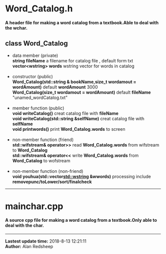# Word_Catalog.h<br>
#### A header file for making a word catalog from a textbook.Able to deal with the wchar.
## class Word_Catalog<br>
* data member (private)<br>
**string fileName** a filename for catalog file , default form txt<br>
**vector\<wstring> words** wstring vector for words in catalog <br><br>
* constructor (public)<br>
**Word_Catalog(std::string & bookName,size_t wordamout = wordAmount)** default **wordAmount** 3000 <br>
**Word_Catalog(size_t wordamout = wordAmount)** default **fileName** "unamed_wordCatalog.txt"<br><br>
* member function (public)<br>
**void writeCatalog()** creat catalog file with **fileName** <br>
**void writeCatalog(std::string &selfName)** creat catalog file with **selfName**<br>
**void printwords()** print **Word_Catalog.words** to screen<br><br>
* non-member function (friend)<br>
**std::wifstream& operator>>** read **Word_Catalog.words** from wifstream to **Word_Catalog**<br>
**std::wifstream& operator<<** write **Word_Catalog.words** from **Word_Catalog** to wofstream<br><br>
* non-member function (non-friend)<br>
**void youhua(std::vector<std::wstring> &wwords)** processing include **removepunc/toLower/sort/finalcheck**<br>
---
# mainchar.cpp
#### A source cpp file for making a word catalog from a textbook.Only able to deal with the char.<br>

---
**Lastest update time:** 2018-8-13 12:21:11 <br>
**Author:** Alan Redsheep
